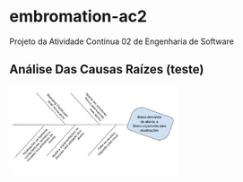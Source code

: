 # embromation-ac2
Projeto da Atividade Contínua 02 de Engenharia de Software

## Análise Das Causas Raízes (teste)
<img
  src="imagens/analiseCausasRaizes.png"
  alt="Análise das causas raízes"
  title="Análise das causas raízes"
  style="display: inline-block; margin: 0 auto; max-width: 300px">
